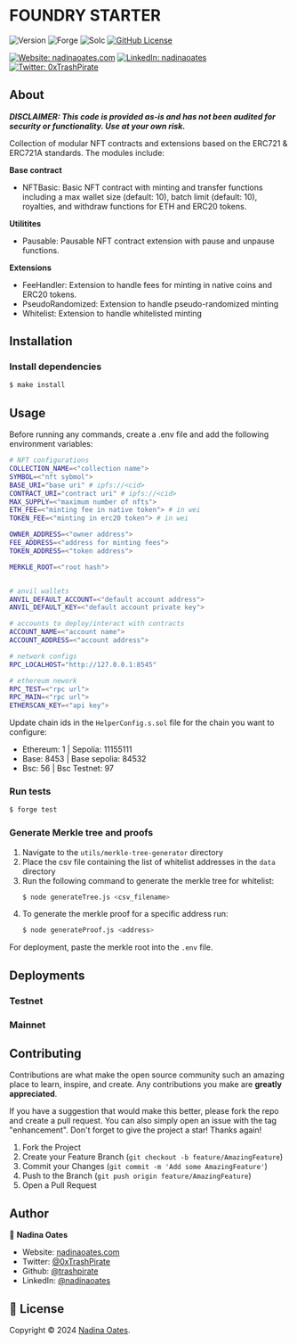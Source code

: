 # FOUNDRY STARTER

![Version](https://img.shields.io/badge/version-1.0.0-blue.svg?style=for-the-badge)
![Forge](https://img.shields.io/badge/forge-v0.2.0-blue.svg?style=for-the-badge)
![Solc](https://img.shields.io/badge/solc-v0.8.20-blue.svg?style=for-the-badge)
[![GitHub License](https://img.shields.io/github/license/trashpirate/foundry-starter?style=for-the-badge)](https://github.com/trashpirate/foundry-starter/blob/master/LICENSE)

[![Website: nadinaoates.com](https://img.shields.io/badge/Portfolio-00e0a7?style=for-the-badge&logo=Website)](https://nadinaoates.com)
[![LinkedIn: nadinaoates](https://img.shields.io/badge/LinkedIn-0a66c2?style=for-the-badge&logo=LinkedIn&logoColor=f5f5f5)](https://linkedin.com/in/nadinaoates)
[![Twitter: 0xTrashPirate](https://img.shields.io/badge/@0xTrashPirate-black?style=for-the-badge&logo=X)](https://twitter.com/0xTrashPirate)


## About

_**DISCLAIMER: This code is provided as-is and has not been audited for security or functionality. Use at your own risk.**_

Collection of modular NFT contracts and extensions based on the ERC721 & ERC721A standards. The modules include:

**Base contract**  
- NFTBasic: Basic NFT contract with minting and transfer functions including a max wallet size (default: 10), batch limit (default: 10), royalties, and withdraw functions for ETH and ERC20 tokens.

**Utilitites**  
- Pausable: Pausable NFT contract extension with pause and unpause functions.

**Extensions**  
- FeeHandler: Extension to handle fees for minting in native coins and ERC20 tokens.
- PseudoRandomized: Extension to handle pseudo-randomized minting
- Whitelist: Extension to handle whitelisted minting

## Installation

### Install dependencies
```bash
$ make install
```

## Usage
Before running any commands, create a .env file and add the following environment variables:

```bash
# NFT configurations
COLLECTION_NAME=<"collection name">
SYMBOL=<"nft sybmol">
BASE_URI="base uri" # ipfs://<cid>
CONTRACT_URI="contract uri" # ipfs://<cid>
MAX_SUPPLY=<"maximum number of nfts">
ETH_FEE=<"minting fee in native token"> # in wei
TOKEN_FEE=<"minting in erc20 token"> # in wei

OWNER_ADDRESS=<"owner address">
FEE_ADDRESS=<"address for minting fees">
TOKEN_ADDRESS=<"token address">

MERKLE_ROOT=<"root hash">


# anvil wallets
ANVIL_DEFAULT_ACCOUNT=<"default account address">
ANVIL_DEFAULT_KEY=<"default account private key">

# accounts to deploy/interact with contracts
ACCOUNT_NAME=<"account name">
ACCOUNT_ADDRESS=<"account address">

# network configs
RPC_LOCALHOST="http://127.0.0.1:8545"

# ethereum nework
RPC_TEST=<"rpc url">
RPC_MAIN=<"rpc url">
ETHERSCAN_KEY=<"api key">


```

Update chain ids in the `HelperConfig.s.sol` file for the chain you want to configure:

- Ethereum: 1 | Sepolia: 11155111 
- Base: 8453 | Base sepolia: 84532
- Bsc: 56 | Bsc Testnet: 97

### Run tests
```bash
$ forge test
```

### Generate Merkle tree and proofs

1. Navigate to the `utils/merkle-tree-generator` directory
2. Place the csv file containing the list of whitelist addresses in the `data` directory
3. Run the following command to generate the merkle tree for whitelist:
    ```bash
    $ node generateTree.js <csv_filename>
    ```
4. To generate the merkle proof for a specific address run:
    ```bash
    $ node generateProof.js <address>
    ```
For deployment, paste the merkle root into the `.env` file.

## Deployments

### Testnet
### Mainnet

## Contributing

Contributions are what make the open source community such an amazing place to learn, inspire, and create. Any contributions you make are **greatly appreciated**.

If you have a suggestion that would make this better, please fork the repo and create a pull request. You can also simply open an issue with the tag "enhancement".
Don't forget to give the project a star! Thanks again!

1. Fork the Project
2. Create your Feature Branch (`git checkout -b feature/AmazingFeature`)
3. Commit your Changes (`git commit -m 'Add some AmazingFeature'`)
4. Push to the Branch (`git push origin feature/AmazingFeature`)
5. Open a Pull Request

## Author

👤 **Nadina Oates**

* Website: [nadinaoates.com](https://nadinaoates.com)
* Twitter: [@0xTrashPirate](https://twitter.com/0xTrashPirate)
* Github: [@trashpirate](https://github.com/trashpirate)
* LinkedIn: [@nadinaoates](https://linkedin.com/in/nadinaoates)


## 📝 License

Copyright © 2024 [Nadina Oates](https://github.com/trashpirate).

